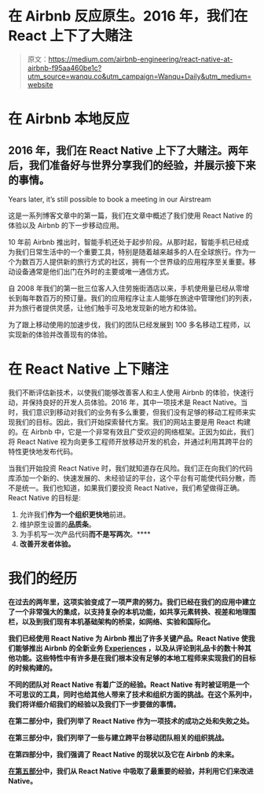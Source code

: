 # 在 Airbnb 反应原生。2016 年，我们在 React 上下了大赌注

> 原文：<https://medium.com/airbnb-engineering/react-native-at-airbnb-f95aa460be1c?utm_source=wanqu.co&utm_campaign=Wanqu+Daily&utm_medium=website>

# 在 Airbnb 本地反应

## 2016 年，我们在 React Native 上下了大赌注。两年后，我们准备好与世界分享我们的经验，并展示接下来的事情。



Years later, it’s still possible to book a meeting in our Airstream



这是一系列博客文章中的第一篇，我们在文章中概述了我们使用 React Native 的体验以及 Airbnb 的下一步移动应用。

10 年前 Airbnb 推出时，智能手机还处于起步阶段。从那时起，智能手机已经成为我们日常生活中的一个重要工具，特别是随着越来越多的人在全球旅行。作为一个为数百万人提供新的旅行方式的社区，拥有一个世界级的应用程序至关重要。移动设备通常是他们出门在外时的主要或唯一通信方式。

自 2008 年我们的第一批三位客人入住劳施街酒店以来，手机使用量已经从零增长到每年数百万的预订量。我们的应用程序让主人能够在旅途中管理他们的列表，并为旅行者提供灵感，让他们触手可及地发现新的地方和体验。

为了跟上移动使用的加速步伐，我们的团队已经发展到 100 多名移动工程师，以实现新的体验并改善现有的体验。

# 在 React Native 上下赌注

我们不断评估新技术，以使我们能够改善客人和主人使用 Airbnb 的体验，快速行动，并保持良好的开发人员体验。2016 年，其中一项技术是 React Native。当时，我们意识到移动对我们的业务有多么重要，但我们没有足够的移动工程师来实现我们的目标。因此，我们开始探索替代方案。我们的网站主要是用 React 构建的。在 Airbnb 中，它是一个非常有效且广受欢迎的网络框架。正因为如此，我们将 React Native 视为向更多工程师开放移动开发的机会，并通过利用其跨平台的特性更快地发布代码。

当我们开始投资 React Native 时，我们就知道存在风险。我们正在向我们的代码库添加一个新的、快速发展的、未经验证的平台，这个平台有可能使代码分散，而不是统一。我们也知道，如果我们要投资 React Native，我们希望做得正确。React Native 的目标是:

1.  允许我们**作为一个组织更快地**前进。
2.  维护原生设置的**品质条**。
3.  为手机写一次产品代码**而不是写两次**。****
4.  ****改善**开发者体验**。****

# ****我们的经历****

****在过去的两年里，这项实验变成了一项严肃的努力。我们已经在我们的应用中建立了一个非常强大的集成，以支持复杂的本机功能，如共享元素转换、视差和地理围栏，以及到我们现有本机基础架构的桥梁，如网络、实验和国际化。****

****我们已经使用 React Native 为 Airbnb 推出了许多关键产品。React Native 使我们能够推出 Airbnb 的全新业务 [Experiences](https://www.airbnb.com/s/experiences) ，以及从评论到礼品卡的数十种其他功能。这些特性中有许多是在我们根本没有足够的本地工程师来实现我们的目标的时候构建的。****

****不同的团队对 React Native 有着广泛的经验。React Native 有时被证明是一个不可思议的工具，同时也给其他人带来了技术和组织方面的挑战。在这个系列中，我们将详细介绍我们的经验以及我们下一步要做的事情。****

****在第二部分中，我们列举了 React Native 作为一项技术的成功之处和失败之处。****

****在第三部分中，我们列举了一些与建立跨平台移动团队相关的组织挑战。****

****在第四部分中，我们强调了 React Native 的现状以及它在 Airbnb 的未来。****

****[在第五部分](/airbnb-engineering/whats-next-for-mobile-at-airbnb-5e71618576ab)中，我们从 React Native 中吸取了最重要的经验，并利用它们来改进 Native。****